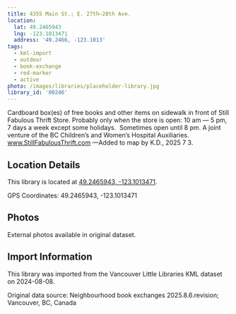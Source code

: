 ```yaml
---
title: 4355 Main St.; E. 27th—28th Ave.
location:
  lat: 49.2465943
  lng: -123.1013471
  address: '49.2466, -123.1013'
tags:
  - kml-import
  - outdoor
  - book-exchange
  - red-marker
  - active
photo: /images/libraries/placeholder-library.jpg
library_id: '00246'
---
```

Cardboard box(es) of free books and other items on sidewalk in front of Still Fabulous Thrift Store. 
Probably only when the store is open:
10 am — 5 pm, 7 days a week except some holidays.  Sometimes open until 8 pm.
A joint venture of the BC Children’s and 
Women’s Hospital Auxiliaries.
www.StillFabulousThrift.com 
—Added to map by K.D., 2025 7 3.

## Location Details

This library is located at [49.2465943, -123.1013471](https://www.google.com/maps?q=49.2465943,-123.1013471).

GPS Coordinates: 49.2465943, -123.1013471

## Photos

External photos available in original dataset.

## Import Information

This library was imported from the Vancouver Little Libraries KML dataset on 2024-08-08.

Original data source: Neighbourhood book exchanges 2025.8.6.revision; Vancouver, BC, Canada
